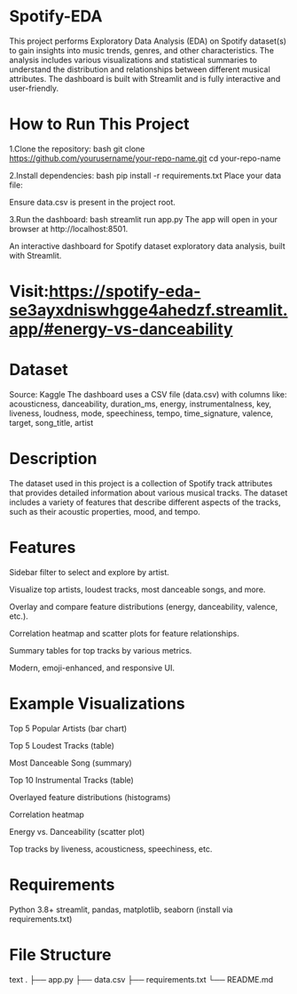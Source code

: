 # Spotify-EDA
This project performs Exploratory Data Analysis (EDA) on Spotify dataset(s) to gain insights into music trends, genres, and other characteristics. The analysis includes various visualizations and statistical summaries to understand the distribution and relationships between different musical attributes.
The dashboard is built with Streamlit and is fully interactive and user-friendly.

# How to Run This Project
1.Clone the repository:
bash
git clone https://github.com/yourusername/your-repo-name.git
cd your-repo-name

2.Install dependencies:
bash
pip install -r requirements.txt
Place your data file:

Ensure data.csv is present in the project root.

3.Run the dashboard:
bash
streamlit run app.py
The app will open in your browser at http://localhost:8501.

An interactive dashboard for Spotify dataset exploratory data analysis, built with Streamlit.
# Visit:https://spotify-eda-se3ayxdniswhgge4ahedzf.streamlit.app/#energy-vs-danceability

# Dataset
Source: Kaggle
The dashboard uses a CSV file (data.csv) with columns like:
acousticness, danceability, duration_ms, energy, instrumentalness, key, liveness, loudness, mode, speechiness, tempo, time_signature, valence, target, song_title, artist

# Description
The dataset used in this project is a collection of Spotify track attributes that provides detailed information about various musical tracks. The dataset includes a variety of features that describe different aspects of the tracks, such as their acoustic properties, mood, and tempo.

# Features
Sidebar filter to select and explore by artist.

Visualize top artists, loudest tracks, most danceable songs, and more.

Overlay and compare feature distributions (energy, danceability, valence, etc.).

Correlation heatmap and scatter plots for feature relationships.

Summary tables for top tracks by various metrics.

Modern, emoji-enhanced, and responsive UI.

# Example Visualizations
Top 5 Popular Artists (bar chart)

Top 5 Loudest Tracks (table)

Most Danceable Song (summary)

Top 10 Instrumental Tracks (table)

Overlayed feature distributions (histograms)

Correlation heatmap

Energy vs. Danceability (scatter plot)

Top tracks by liveness, acousticness, speechiness, etc.

# Requirements
Python 3.8+
streamlit, pandas, matplotlib, seaborn (install via requirements.txt)

# File Structure
text
.
├── app.py
├── data.csv
├── requirements.txt
└── README.md
